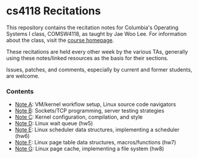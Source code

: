 # cs4118 Recitations

This repository contains the recitation notes for Columbia's Operating Systems I
class, COMSW4118, as taught by Jae Woo Lee. For information about the class,
visit the [course homepage](http://www.cs.columbia.edu/~jae/4118/).

These recitations are held every other week by the various TAs, generally using
these notes/linked resources as the basis for their sections.

Issues, patches, and comments, especially by current and former students, are
welcome.

### Contents

- [Note A](A-Workflow/workflow.md): VM/kernel workflow setup, Linux source code
  navigators
- [Note B](B-Sockets-ServerTesting): Sockets/TCP programming, server testing
  strategies
- [Note C](C-Linux-Kernel-Dev/linux-kernel-dev.md): Kernel configuration,
  compilation, and style
- [Note D](D-Fridge/waitqueue.pdf): Linux wait queue (hw5)
- [Note E](E-Freezer/freezer.md): Linux scheduler data structures, implementing
  a scheduler (hw6)
- [Note F](F-Farfetchd/index.md): Linux page table data structures,
  macros/functions (hw7)
- [Note G](G-Pantry): Linux page cache, implementing a file system (hw8)
